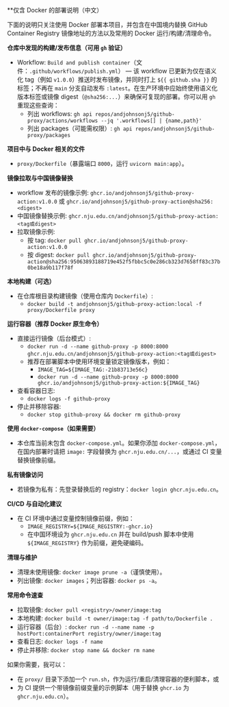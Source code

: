 **仅含 Docker 的部署说明（中文）

下面的说明只关注使用 Docker 部署本项目，并包含在中国境内替换 GitHub Container Registry 镜像地址的方法以及常用的 Docker 运行/构建/清理命令。

**仓库中发现的构建/发布信息（可用 `gh` 验证）**
- Workflow: `Build and publish container`（文件：`.github/workflows/publish.yml`） — 该 workflow 已更新为仅在语义化 tag（例如 `v1.0.0`）推送时发布镜像，并同时打上 `${{ github.sha }}` 的标签；不再在 `main` 分支自动发布 `:latest`。在生产环境中应始终使用语义化版本标签或镜像 digest（`@sha256:...`）来确保可复现的部署。你可以用 `gh` 重现这些查询：
  - 列出 workflows: `gh api repos/andjohnsonj5/github-proxy/actions/workflows --jq '.workflows[] | {name,path}'`
  - 列出 packages（可能需权限）: `gh api repos/andjohnsonj5/github-proxy/packages`

**项目中与 Docker 相关的文件**
- `proxy/Dockerfile`（暴露端口 `8000`，运行 `uvicorn main:app`）。

**镜像拉取与中国镜像替换**
- workflow 发布的镜像示例: `ghcr.io/andjohnsonj5/github-proxy-action:v1.0.0` 或 `ghcr.io/andjohnsonj5/github-proxy-action@sha256:<digest>`
- 中国镜像替换示例: `ghcr.nju.edu.cn/andjohnsonj5/github-proxy-action:<tag或digest>`
- 拉取镜像示例:
  - 按 tag: `docker pull ghcr.io/andjohnsonj5/github-proxy-action:v1.0.0`
  - 按 digest: `docker pull ghcr.io/andjohnsonj5/github-proxy-action@sha256:95063893188719e452f5fbbc5c0e286cb323d7658ff83c37b0be18a9b117f78f`

**本地构建（可选）**
- 在仓库根目录构建镜像（使用仓库内 `Dockerfile`）:
  - `docker build -t andjohnsonj5/github-proxy-action:local -f proxy/Dockerfile proxy`

**运行容器（推荐 Docker 原生命令）**
- 直接运行镜像（后台模式）:
  - `docker run -d --name github-proxy -p 8000:8000 ghcr.nju.edu.cn/andjohnsonj5/github-proxy-action:<tag或digest>`
  - 推荐在部署脚本中使用环境变量锁定镜像版本，例如：
    - `IMAGE_TAG=${IMAGE_TAG:-21b83713e56c}`
    - `docker run -d --name github-proxy -p 8000:8000 ghcr.io/andjohnsonj5/github-proxy-action:${IMAGE_TAG}`
- 查看容器日志:
  - `docker logs -f github-proxy`
- 停止并移除容器:
  - `docker stop github-proxy && docker rm github-proxy`

**使用 `docker-compose`（如果需要）**
- 本仓库当前未包含 `docker-compose.yml`。如果你添加 `docker-compose.yml`，在国内部署时请把 `image:` 字段替换为 `ghcr.nju.edu.cn/...`，或通过 CI 变量替换镜像前缀。

**私有镜像访问**
- 若镜像为私有：先登录替换后的 registry：`docker login ghcr.nju.edu.cn`。

**CI/CD 与自动化建议**
- 在 CI 环境中通过变量控制镜像前缀，例如：
  - `IMAGE_REGISTRY=${IMAGE_REGISTRY:-ghcr.io}`
  - 在中国环境设为 `ghcr.nju.edu.cn` 并在 build/push 脚本中使用 `${IMAGE_REGISTRY}` 作为前缀，避免硬编码。

**清理与维护**
- 清理未使用镜像: `docker image prune -a`（谨慎使用）。
- 列出镜像: `docker images`；列出容器: `docker ps -a`。

**常用命令速查**
- 拉取镜像: `docker pull <registry>/owner/image:tag`
- 本地构建: `docker build -t owner/image:tag -f path/to/Dockerfile .`
- 运行容器（后台）: `docker run -d --name name -p hostPort:containerPort registry/owner/image:tag`
- 查看日志: `docker logs -f name`
- 停止并移除: `docker stop name && docker rm name`

如果你需要，我可以：
- 在 `proxy/` 目录下添加一个 `run.sh`，作为运行/重启/清理容器的便利脚本，或
- 为 CI 提供一个带镜像前缀变量的示例脚本（用于替换 `ghcr.io` 为 `ghcr.nju.edu.cn`）。
